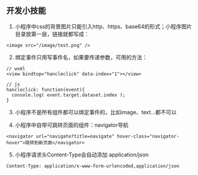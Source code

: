 ## 开发小技能

1. 小程序中css的背景图片只能引入http、https、base64的形式；小程序图片目录放第一层，链接就都写成：
```
<image src="/image/test.png" />
```

2. 绑定事件只用写事件名，如果要传递参数，可用的方法：
```
// wxml
<view bindtop="hancleclick" data-index="1"></view>

// js
hancleclick: function(event){
  console.log( event.target.dataset.index );
}
```

3. 小程序不是所有组件都可以绑定事件的，比如image、text...都不可以

4. 小程序中自带可跳转页面的组件：navigator导航
```
<navigator url="navigate?title=navigate" hover-class="navigator-hover">跳转到新页面</navigator>
```

5. 小程序请求头Content-Type会自动添加 application/json

 ```html 
 Content-Type: application/x-www-form-urlencoded,application/json 
 ```

   ​

